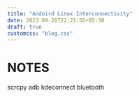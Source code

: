 ```yaml
---
title: "Andoird Linux Interconnectivity"
date: 2023-09-26T22:21:55+05:30
draft: true
customcss: "blog.css"
---
```


# NOTES

scrcpy
adb
kdeconnect
bluetooth
